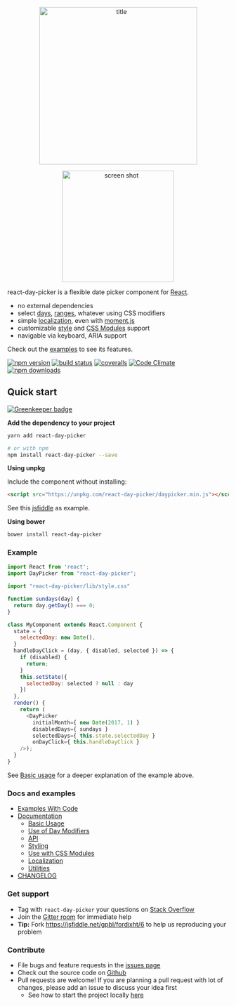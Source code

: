 <p align="center">
<img width="359"  style="margin: 0 auto" alt="title" src="https://cloud.githubusercontent.com/assets/120693/17276843/94ad5b62-5734-11e6-9f25-454f50f81122.png">
</p>
<p align="center">
<img width="254" style="margin: 0 auto"  alt="screen shot" src="https://cloud.githubusercontent.com/assets/120693/22856445/3a6b008e-f070-11e6-8ef6-59bbab1c218b.png">
</p>

react-day-picker is a flexible date picker component for [React](https://facebook.github.io/react/).

* no external dependencies
* select [days](http://react-day-picker.js.org/examples?selectable), [ranges](http://react-day-picker.js.org/examples?range), whatever using CSS modifiers
* simple [localization](http://react-day-picker.js.org/examples?localized), even with [moment.js](http://react-day-picker.js.org/examples/?localizedMoment)
* customizable [style](https://github.com/gpbl/react-day-picker/blob/master/src/style.css) and [CSS Modules](http://react-day-picker.js.org/CSSModules.html) support
* navigable via keyboard, ARIA support

Check out the [examples](http://react-day-picker.js.org/examples) to see its features.

[![npm version](https://img.shields.io/npm/v/react-day-picker.svg?style=flat-square)](https://www.npmjs.com/package/react-day-picker)
[![build status](https://img.shields.io/travis/gpbl/react-day-picker/master.svg?style=flat-square)](https://travis-ci.org/gpbl/react-day-picker)
[![coveralls](https://img.shields.io/coveralls/gpbl/react-day-picker.svg?style=flat-square)](https://coveralls.io/r/gpbl/react-day-picker?branch=master)
[![Code Climate](https://img.shields.io/codeclimate/github/gpbl/react-day-picker.svg?style=flat-square)](https://codeclimate.com/github/gpbl/react-day-picker)
[![npm downloads](https://img.shields.io/npm/dm/react-day-picker.svg?style=flat-square)](http://npm-stat.com/charts.html?package=react-day-picker)

## Quick start

[![Greenkeeper badge](https://badges.greenkeeper.io/gpbl/react-day-picker.svg)](https://greenkeeper.io/)

**Add the dependency to your project**

```bash
yarn add react-day-picker

# or with npm
npm install react-day-picker --save
```

**Using unpkg**

Include the component without installing:

```html
<script src="https://unpkg.com/react-day-picker/daypicker.min.js"></script>
```

See this [jsfiddle](https://jsfiddle.net/gpbl/fordjxht/6) as example.

**Using bower**

```html
bower install react-day-picker
```

### Example

```js
import React from 'react';
import DayPicker from "react-day-picker";

import "react-day-picker/lib/style.css"

function sundays(day) {
  return day.getDay() === 0;
}

class MyComponent extends React.Component {
  state = {
    selectedDay: new Date(),
  }
  handleDayClick = (day, { disabled, selected }) => {
    if (disabled) {
      return;
    }
    this.setState({ 
      selectedDay: selected ? null : day 
    })
  },
  render() {
    return (
      <DayPicker
        initialMonth={ new Date(2017, 1) }
        disabledDays={ sundays }
        selectedDays={ this.state.selectedDay }
        onDayClick={ this.handleDayClick }
    />);
  }
}
```

See [Basic usage](http://react-day-picker.js.org/Basic.html) for a deeper explanation of the example above.

### Docs and examples

* [Examples With Code](http://react-day-picker.js.org/examples)
* [Documentation](http://react-day-picker.js.org)
    * [Basic Usage](http://react-day-picker.js.org/Basic.html)
    * [Use of Day Modifiers](http://react-day-picker.js.org/Modifiers.html)
    * [API](http://react-day-picker.js.org/API.html)
    * [Styling](http://react-day-picker.js.org/Styling.html)
    * [Use with CSS Modules](http://react-day-picker.js.org/CSSModules.html)
    * [Localization](http://react-day-picker.js.org/Localization.html)
    * [Utilities](http://react-day-picker.js.org/Utilities.html)
* [CHANGELOG](https://github.com/gpbl/react-day-picker/blob/master/CHANGELOG.md)

### Get support

* Tag with `react-day-picker` your questions on [Stack Overflow](http://stackoverflow.com/questions/tagged/react-day-picker?sort=newest)
* Join the [Gitter room](https://gitter.im/gpbl/react-day-picker) for immediate help
* **Tip:** Fork https://jsfiddle.net/gpbl/fordjxht/6 to help us reproducing your problem

### Contribute

* File bugs and feature requests in the [issues page](https://github.com/gpbl/react-day-picker/issues)
* Check out the source code on [Github](https://github.com/gpbl/react-day-picker)
* Pull requests are welcome! If you are planning a pull request with lot of changes, please add an issue to discuss your idea first
  * See how to start the project locally [here](http://react-day-picker.js.org/Contributing.html)
